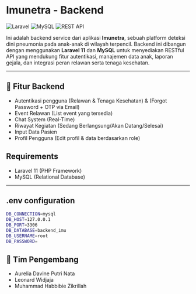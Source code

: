 # Imunetra - Backend

![Laravel](https://img.shields.io/badge/Laravel-F72C1F?style=flat&logo=laravel&logoColor=white)
![MySQL](https://img.shields.io/badge/MySQL-4479A1?style=flat&logo=mysql&logoColor=white)
![REST API](https://img.shields.io/badge/API-RESTful-0052CC?style=flat&logo=api&logoColor=white)

Ini adalah backend service dari aplikasi **Imunetra**, sebuah platform deteksi dini pneumonia pada anak-anak di wilayah terpencil. Backend ini dibangun dengan menggunakan **Laravel 11** dan **MySQL** untuk menyediakan RESTful API yang mendukung fitur autentikasi, manajemen data anak, laporan gejala, dan integrasi peran relawan serta tenaga kesehatan.

---

## 🚀 Fitur Backend

- Autentikasi pengguna (Relawan & Tenaga Kesehatan) & (Forgot Password + OTP via Email)
- Event Relawan (List event yang tersedia)
- Chat System (Real-Time)
- Riwayat Kegiatan (Sedang Berlangsung/Akan Datang/Selesai)
- Input Data Pasien
- Profil Pengguna (Edit profil & data berdasarkan role)

## Requirements

- Laravel 11 (PHP Framework)
- MySQL (Relational Database)

---

## .env configuration

```bash
DB_CONNECTION=mysql
DB_HOST=127.0.0.1
DB_PORT=3306
DB_DATABASE=backend_imu
DB_USERNAME=root
DB_PASSWORD=
```

## 👥 Tim Pengembang

- Aurelia Davine Putri Nata
- Leonard Widjaja
- Muhammad Habbibie Zikrillah
